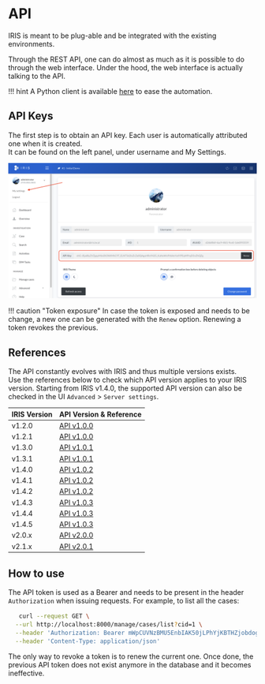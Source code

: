 # API
IRIS is meant to be plug-able and be integrated with the existing environments.   

Through the REST API, one can do almost as much as it is possible to do through the web interface. Under the hood, the web interface is actually talking to the API. 


!!! hint
    A Python client is available [here](https://github.com/dfir-iris/iris-client) to ease the automation.  

## API Keys

The first step is to obtain an API key. Each user is automatically attributed one when it is created.  
It can be found on the left panel, under username and My Settings. 

![Access Token](../_static/token_access.png)

!!! caution "Token exposure"
    In case the token is exposed and needs to be change, a new one can be generated with the `Renew` option.
    Renewing a token revokes the previous. 



## References
The API constantly evolves with IRIS and thus multiple versions exists.  
Use the references below to check which API version applies to your IRIS version.  Starting from IRIS v1.4.0, the supported API version can also be checked in the UI `Advanced` > `Server settings`.


| IRIS Version|	API Version & Reference |
|-------------|---------|
| v1.2.0|	[API v1.0.0](../_static/iris_api_reference_v1.0.0.html) |
| v1.2.1|	[API v1.0.0](../_static/iris_api_reference_v1.0.0.html) |
| v1.3.0|	[API v1.0.1](../_static/iris_api_reference_v1.0.1.html) |
| v1.3.1|	[API v1.0.1](../_static/iris_api_reference_v1.0.1.html) |
| v1.4.0|	[API v1.0.2](../_static/iris_api_reference_v1.0.2.html) |
| v1.4.1|	[API v1.0.2](../_static/iris_api_reference_v1.0.2.html) |
| v1.4.2|	[API v1.0.2](../_static/iris_api_reference_v1.0.2.html) |
| v1.4.3|	[API v1.0.3](../_static/iris_api_reference_v1.0.3.html) |
| v1.4.4|	[API v1.0.3](../_static/iris_api_reference_v1.0.3.html) |
| v1.4.5|	[API v1.0.3](../_static/iris_api_reference_v1.0.3.html) |
| v2.0.x|	[API v2.0.0](../_static/iris_api_reference_v2.0.0.html) |
| v2.1.x|	[API v2.0.1](../_static/iris_api_reference_v2.0.1.html) |



## How to use 
The API token is used as a Bearer and needs to be present in the header `Authorization` when issuing requests. 
For example, to list all the cases: 

```bash
   curl --request GET \
  --url http://localhost:8000/manage/cases/list?cid=1 \
  --header 'Authorization: Bearer mWpCUVNzBMU5EnbIAK50jLPhYjKBTHZjobdogc_n_yixpJTmt9tzAf8WYDI7m5XgB9wCJnlaXlHIh9RZjtp2fA' \
  --header 'Content-Type: application/json'
```

The only way to revoke a token is to renew the current one. Once done, the previous API token does not exist anymore
in the database and it becomes ineffective. 
